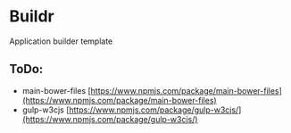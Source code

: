 # Buildr
Application builder template

## ToDo:
- main-bower-files [https://www.npmjs.com/package/main-bower-files](https://www.npmjs.com/package/main-bower-files)
- gulp-w3cjs [https://www.npmjs.com/package/gulp-w3cjs/](https://www.npmjs.com/package/gulp-w3cjs/)